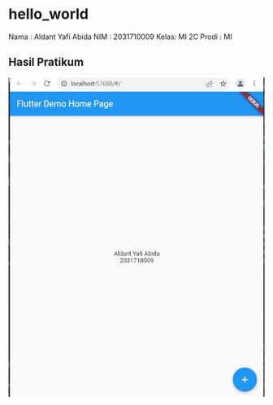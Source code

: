 # hello_world

Nama : Aldant Yafi Abida
NIM  : 2031710009
Kelas: MI 2C
Prodi : MI


## Hasil Pratikum
![Screenshot](img/Hasil.png)


